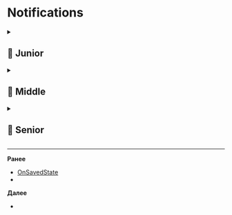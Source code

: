 
# Notifications

<details>
  <summary> <h2> 🌱 Junior </h2> </summary>

<details>
  <summary> Что такое notification в Android? </summary>


</details>

<details>
  <summary> Как создать notification? </summary>


</details>

</details>

<details> 
  <summary> <h2> 🌿 Middle </h2> </summary>

  <details>
  <summary> Расскажите из чего состоит уведомление? Какие параметры можно настроить? </summary>

  </details>


   <details>
  <summary> Как создать каналов уведомлений и управлять ими?Какие уровни важности можно установить? </summary>

  </details>

  
</details>


<details> 
  <summary> <h2> 🌳 Senior </h2> </summary>

  <details>
  <summary>Как можно настроить группы уведомлений? </summary>

  </details>

  <details>
  <summary>В чем заключается особенность push notifications в Foreground и Background. Как отобразить пуш уведомление если оно пришло в Foreground? </summary>

  </details>

  </details>
  
</details>

-------------------------------------------------------------------------------------------------------------------------------------------------------------------------------------------------
**Ранее**

- [OnSavedState](ONSAVEDSTATE.md)
- 
**Далее**
- []()

